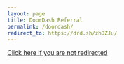 ```yaml
---
layout: page
title: DoorDash Referral
permalink: /doordash/
redirect_to: https://drd.sh/zhDZJu/
---
```


[Click here if you are not redirected](https://drd.sh/zhDZJu/)

